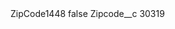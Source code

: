 <?xml version="1.0" encoding="UTF-8"?>
<CustomMetadata xmlns="http://soap.sforce.com/2006/04/metadata" xmlns:xsi="http://www.w3.org/2001/XMLSchema-instance" xmlns:xsd="http://www.w3.org/2001/XMLSchema">
    <label>ZipCode1448</label>
    <protected>false</protected>
    <values>
        <field>Zipcode__c</field>
        <value xsi:type="xsd:string">30319</value>
    </values>
</CustomMetadata>
